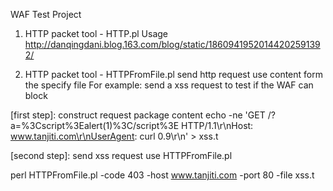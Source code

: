 WAF Test Project 

1. HTTP packet tool - HTTP.pl
Usage http://danqingdani.blog.163.com/blog/static/18609419520144202591392/

2. HTTP packet tool - HTTPFromFile.pl
send http request use content form the specify file
For example: send a xss request to test if the WAF can block


[first step]: construct request package content
echo -ne 'GET /?a=%3Cscript%3Ealert(1)%3C/script%3E HTTP/1.1\r\nHost: www.tanjiti.com\r\nUserAgent: curl 0.9\r\n' > xss.t

[second step]: send xss request use HTTPFromFile.pl

perl HTTPFromFile.pl -code 403 -host www.tanjiti.com -port 80 -file xss.t 
